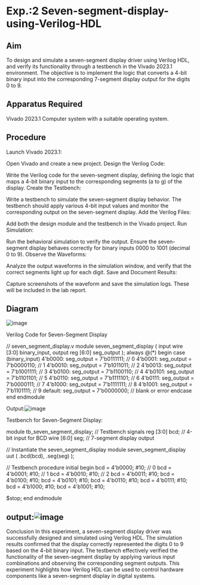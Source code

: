 # Exp.:2 Seven-segment-display-using-Verilog-HDL


## Aim
To design and simulate a seven-segment display driver using Verilog HDL, and verify its functionality through a testbench in the Vivado 2023.1 environment. The objective is to implement the logic that converts a 4-bit binary input into the corresponding 7-segment display output for the digits 0 to 9.


## Apparatus Required
Vivado 2023.1
Computer system with a suitable operating system.


## Procedure

Launch Vivado 2023.1:

Open Vivado and create a new project.
Design the Verilog Code:

Write the Verilog code for the seven-segment display, defining the logic that maps a 4-bit binary input to the corresponding segments (a to g) of the display.
Create the Testbench:

Write a testbench to simulate the seven-segment display behavior. The testbench should apply various 4-bit input values and monitor the corresponding output on the seven-segment display.
Add the Verilog Files:

Add both the design module and the testbench in the Vivado project.
Run Simulation:

Run the behavioral simulation to verify the output. Ensure the seven-segment display behaves correctly for binary inputs 0000 to 1001 (decimal 0 to 9).
Observe the Waveforms:

Analyze the output waveforms in the simulation window, and verify that the correct segments light up for each digit.
Save and Document Results:

Capture screenshots of the waveform and save the simulation logs. These will be included in the lab report.

## Diagram
![image](https://github.com/user-attachments/assets/d7ecb419-906e-4e3b-9b82-f86ced4f364a)


Verilog Code for Seven-Segment Display

// seven_segment_display.v
module seven_segment_display (
    input wire [3:0] binary_input,
    output reg [6:0] seg_output
);
    always @(*) begin
        case (binary_input)
            4'b0000: seg_output = 7'b0111111; // 0
            4'b0001: seg_output = 7'b0000110; // 1
            4'b0010: seg_output = 7'b1011011; // 2
            4'b0013: seg_output = 7'b1001111; // 3
            4'b0100: seg_output = 7'b1100110; // 4
            4'b0101: seg_output = 7'b1101101; // 5
            4'b0110: seg_output = 7'b1111101; // 6
            4'b0111: seg_output = 7'b0000111; // 7
            4'b1000: seg_output = 7'b1111111; // 8
            4'b1001: seg_output = 7'b1101111; // 9
            default: seg_output = 7'b0000000; // blank or error
        endcase
    end
endmodule

Output:![image](https://github.com/user-attachments/assets/212d1b27-67b1-48f8-9a83-dd05fd8e706e)

 

Testbench for Seven-Segment Display:

module tb_seven_segment_display;
    // Testbench signals
    reg [3:0] bcd;         // 4-bit input for BCD
    wire [6:0] seg;        // 7-segment display output

// Instantiate the seven_segment_display module
    seven_segment_display uut (
        .bcd(bcd),
        .seg(seg)
    );

// Testbench procedure
    initial begin
        bcd = 4'b0000; #10; // 0
        bcd = 4'b0001; #10; // 1
        bcd = 4'b0010; #10; // 2
        bcd = 4'b0011; #10;
        bcd = 4'b0100; #10;
        bcd = 4'b0101; #10;
        bcd = 4'b0110; #10;
        bcd = 4'b0111; #10;
        bcd = 4'b1000; #10;
        bcd = 4'b1001; #10;
        
  $stop;
end
endmodule
## output:![image](https://github.com/user-attachments/assets/58b87e99-3e29-41a1-9e45-ef0b247a5c5b)



Conclusion
In this experiment, a seven-segment display driver was successfully designed and simulated using Verilog HDL. The simulation results confirmed that the display correctly represented the digits 0 to 9 based on the 4-bit binary input. The testbench effectively verified the functionality of the seven-segment display by applying various input combinations and observing the corresponding segment outputs. This experiment highlights how Verilog HDL can be used to control hardware components like a seven-segment display in digital systems.
